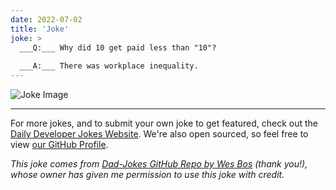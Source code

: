 ```yaml
---
date: 2022-07-02
title: 'Joke'
joke: >
  ___Q:___ Why did 10 get paid less than "10"?
  
  ___A:___ There was workplace inequality.
---
```



![Joke Image](https://private.xtrp.io/projects/DailyDeveloperJokes/public_image_server/images/5e1258999910d.png)

---

For more jokes, and to submit your own joke to get featured, check out the [Daily Developer Jokes Website](https://dailydeveloperjokes.github.io/). We're also open sourced, so feel free to view [our GitHub Profile](https://github.com/dailydeveloperjokes).


_This joke comes from [Dad-Jokes GitHub Repo by Wes Bos](https://github.com/wesbos/dad-jokes) (thank you!), whose owner has given me permission to use this joke with credit._

<!--
Joke text:
**Q:** Why did 10 get paid less than "10"?

**A:** There was workplace inequality.
 -->


